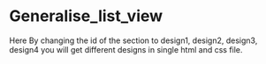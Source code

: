 # Generalise_list_view
Here By changing the id of the section to design1, design2, design3, design4 you will get different designs in single html and css file.
